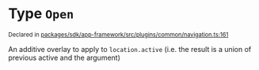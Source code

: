 # Type `Open`
<sub>Declared in [packages/sdk/app-framework/src/plugins/common/navigation.ts:161](https://github.com/dxos/dxos/blob/4cb70f94e/packages/sdk/app-framework/src/plugins/common/navigation.ts#L161)</sub>


An additive overlay to apply to  `location.active`  (i.e. the result is a union of previous active and the argument)



